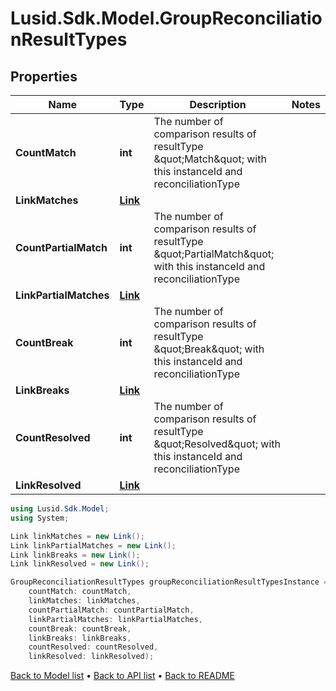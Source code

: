 # Lusid.Sdk.Model.GroupReconciliationResultTypes

## Properties

Name | Type | Description | Notes
------------ | ------------- | ------------- | -------------
**CountMatch** | **int** | The number of comparison results of resultType \&quot;Match\&quot; with this instanceId and reconciliationType | 
**LinkMatches** | [**Link**](Link.md) |  | 
**CountPartialMatch** | **int** | The number of comparison results of resultType \&quot;PartialMatch\&quot; with this instanceId and reconciliationType | 
**LinkPartialMatches** | [**Link**](Link.md) |  | 
**CountBreak** | **int** | The number of comparison results of resultType \&quot;Break\&quot; with this instanceId and reconciliationType | 
**LinkBreaks** | [**Link**](Link.md) |  | 
**CountResolved** | **int** | The number of comparison results of resultType \&quot;Resolved\&quot; with this instanceId and reconciliationType | 
**LinkResolved** | [**Link**](Link.md) |  | 

```csharp
using Lusid.Sdk.Model;
using System;

Link linkMatches = new Link();
Link linkPartialMatches = new Link();
Link linkBreaks = new Link();
Link linkResolved = new Link();

GroupReconciliationResultTypes groupReconciliationResultTypesInstance = new GroupReconciliationResultTypes(
    countMatch: countMatch,
    linkMatches: linkMatches,
    countPartialMatch: countPartialMatch,
    linkPartialMatches: linkPartialMatches,
    countBreak: countBreak,
    linkBreaks: linkBreaks,
    countResolved: countResolved,
    linkResolved: linkResolved);
```

[Back to Model list](../README.md#documentation-for-models) &#8226; [Back to API list](../README.md#documentation-for-api-endpoints) &#8226; [Back to README](../README.md)
